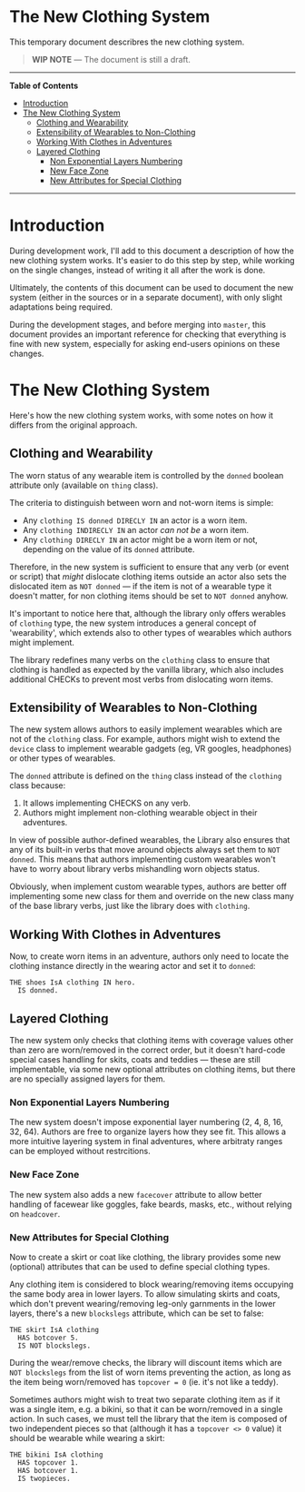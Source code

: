 # The New Clothing System

This temporary document describres the new clothing system.

> __WIP NOTE__ — The document is still a draft.

-----

**Table of Contents**

<!-- MarkdownTOC autolink="true" bracket="round" autoanchor="false" lowercase="only_ascii" uri_encoding="true" levels="1,2,3" -->

- [Introduction](#introduction)
- [The New Clothing System](#the-new-clothing-system)
    - [Clothing and Wearability](#clothing-and-wearability)
    - [Extensibility of Wearables to Non-Clothing](#extensibility-of-wearables-to-non-clothing)
    - [Working With Clothes in Adventures](#working-with-clothes-in-adventures)
    - [Layered Clothing](#layered-clothing)
        - [Non Exponential Layers Numbering](#non-exponential-layers-numbering)
        - [New Face Zone](#new-face-zone)
        - [New Attributes for Special Clothing](#new-attributes-for-special-clothing)

<!-- /MarkdownTOC -->

-----

# Introduction

During development work, I'll add to this document a description of how the new clothing system works. It's easier to do this step by step, while working on the single changes, instead of writing it all after the work is done.

Ultimately, the contents of this document can be used to document the new system (either in the sources or in a separate document), with only slight adaptations being required.

During the development stages, and before merging into `master`, this document provides an important reference for checking that everything is fine with new system, especially for asking end-users opinions on these changes.

# The New Clothing System

Here's how the new clothing system works, with some notes on how it differs from the original approach.

## Clothing and Wearability

The worn status of any wearable item is controlled by the `donned` boolean attribute only (available on `thing` class).

The criteria to distinguish between worn and not-worn items is simple:

- Any `clothing IS donned DIRECLY IN` an actor is a worn item.
- Any `clothing INDIRECLY IN` an actor _can not be_ a worn item.
- Any  `clothing DIRECLY IN` an actor might be a worn item or not, depending on the value of its `donned` attribute.

Therefore, in the new system is sufficient to ensure that any verb (or event or script) that _might_ dislocate clothing items outside an actor also sets the dislocated item as `NOT donned` — if the item is not of a wearable type it doesn't matter, for non clothing items should be set to `NOT donned` anyhow.

It's important to notice here that, although the library only offers werables of `clothing` type, the new system introduces a general concept of 'wearability', which extends also to other types of wearables which authors might implement. 

The library redefines many verbs on the `clothing` class to ensure that clothing is handled as expected by the vanilla library, which also includes additional CHECKs to prevent most verbs from dislocating worn items.

## Extensibility of Wearables to Non-Clothing

The new system allows authors to easily implement wearables which are not of the `clothing` class. For example, authors might wish to extend the `device` class to implement wearable gadgets (eg, VR googles, headphones) or other types of wearables.

The `donned` attribute is defined on the `thing` class instead of the `clothing` class because:

1. It allows implementing CHECKS on any verb.
2. Authors might implement non-clothing wearable object in their adventures.

In view of possible author-defined wearables, the Library also ensures that any of its built-in verbs that move around objects always set them to `NOT donned`. This means that authors implementing custom wearables won't have to worry about library verbs mishandling worn objects status.

Obviously, when implement custom wearable types, authors are better off implementing some new class for them and override on the new class many of the base library verbs, just like the library does with `clothing`. 

## Working With Clothes in Adventures

Now, to create worn items in an adventure, authors only need to locate the clothing instance directly in the wearing actor and set it to `donned`:

```alan
THE shoes IsA clothing IN hero.
  IS donned.
```

## Layered Clothing

The new system only checks that clothing items with coverage values other than zero are worn/removed in the correct order, but it doesn't hard-code special cases handling for skits, coats and teddies — these are still implementable, via some new optional attributes on clothing items, but there are no specially assigned layers for them.

### Non Exponential Layers Numbering

The new system doesn't impose exponential layer numbering (2, 4, 8, 16, 32, 64). Authors are free to organize layers how they see fit. This allows a more intuitive layering system in final adventures, where arbitraty ranges can be employed without restrcitions.

### New Face Zone

The new system also adds a new `facecover` attribute to allow better handling of facewear like goggles, fake beards, masks, etc., without relying on `headcover`.


### New Attributes for Special Clothing

Now to create a skirt or coat like clothing, the library provides some new (optional) attributes that can be used to define special clothing types.

Any clothing item is considered to block wearing/removing items occupying the same body area in lower layers. To allow simulating skirts and coats, which don't prevent wearing/removing leg-only garnments in the lower layers, there's a new `blockslegs` attribute, which can be set to false:

```alan
THE skirt IsA clothing
  HAS botcover 5. 
  IS NOT blockslegs.
```

During the wear/remove checks, the library will discount items which are `NOT blockslegs` from the list of worn items preventing the action, as long as the item being worn/removed has `topcover = 0` (ie. it's not like a teddy).

Sometimes authors might wish to treat two separate clothing item as if it was a single item, e.g. a bikini, so that it can be worn/removed in a single action. In such cases, we must tell the library that the item is composed of two independent pieces so that (although it has a `topcover <> 0` value) it should be wearable while wearing a skirt:

```alan
THE bikini IsA clothing
  HAS topcover 1.
  HAS botcover 1.
  IS twopieces.
```



<!-----------------------------------------------------------------------------
                               REFERENCE LINKS                                
------------------------------------------------------------------------------>



<!-- EOF -->